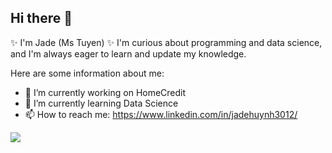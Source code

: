 ## Hi there 👋

✨ I'm Jade (Ms Tuyen) ✨ 
I'm curious about programming and data science, and I'm always eager to learn and update my knowledge.

Here are some information about me:
- 🔭 I’m currently working on HomeCredit
- 🌱 I’m currently learning Data Science
- 📫 How to reach me: https://www.linkedin.com/in/jadehuynh3012/

![](https://komarev.com/ghpvc/?username=tuyenhuynh301239851)
